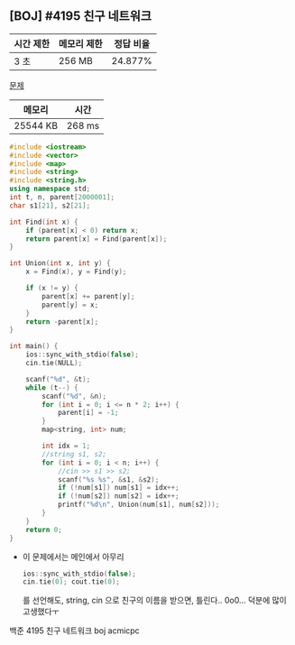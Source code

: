 ## [BOJ] #4195 친구 네트워크

| 시간 제한 | 메모리 제한 | 정답 비율 |
| --------- | ----------- | --------- |
| 3 초      | 256 MB      | 24.877%   |

[문제](https://www.acmicpc.net/problem/4195)



| 메모리   | 시간   |
| -------- | ------ |
| 25544 KB | 268 ms |

```c++
#include <iostream>
#include <vector>
#include <map>
#include <string>
#include <string.h>
using namespace std;
int t, n, parent[2000001];
char s1[21], s2[21];

int Find(int x) {
	if (parent[x] < 0) return x;
	return parent[x] = Find(parent[x]);
}

int Union(int x, int y) {
	x = Find(x), y = Find(y);

	if (x != y) {
		parent[x] += parent[y];
		parent[y] = x;
	}
	return -parent[x];
}

int main() {
	ios::sync_with_stdio(false);
    cin.tie(NULL);

	scanf("%d", &t);
	while (t--) {
		scanf("%d", &n);
		for (int i = 0; i <= n * 2; i++) {
			parent[i] = -1;
		}
		map<string, int> num;

		int idx = 1;
		//string s1, s2;
		for (int i = 0; i < n; i++) {
			//cin >> s1 >> s2;
			scanf("%s %s", &s1, &s2);
			if (!num[s1]) num[s1] = idx++;
			if (!num[s2]) num[s2] = idx++;
			printf("%d\n", Union(num[s1], num[s2]));
		}
	}
	return 0;
}
```

- 이 문제에서는 메인에서 아무리 

  ```c++
  ios::sync_with_stdio(false);
  cin.tie(0); cout.tie(0);
  ```

  를 선언해도, string, cin 으로 친구의 이름을 받으면, 틀린다.. 0o0... 덕분에 많이 고생했다ㅜ





백준 4195 친구 네트워크 boj acmicpc

